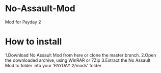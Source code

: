 # No-Assault-Mod
Mod for Payday 2 

# How to install
1.Download No Assault Mod from here or clone the master branch. 
2.Open the downloaded archive, using WinRAR or 7Zip
3.Extract the No Assault Mod to folder into your 'PAYDAY 2/mods' folder

